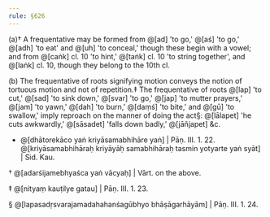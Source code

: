 ```yaml
---
rule: §626
---
```


(a)† A frequentative may be formed from @[ad] 'to go,' @[aś] 'to go,' @[adh] 'to eat' and @[uh] 'to conceal,' though these begin with a vowel; and from @[caṅk] cl. 10 'to hint,' @[taṅk] cl. 10 'to string together', and @[laṅk] cl. 10, though they belong to the 10th cl.

(b) The frequentative of roots signifying motion conveys the notion of tortuous motion and not of repetition.‡ The frequentative of roots @[lap] 'to cut,' @[sad] 'to sink down,' @[svar] 'to go,' @[jap] 'to mutter prayers,' @[jam] 'to yawn,' @[dah] 'to burn,' @[daṃś] 'to bite,' and @[gū] 'to swallow,' imply reproach on the manner of doing the act§: @[lālapet] 'he cuts awkwardly,' @[sāsadet] 'falls down badly,' @[jāñjapet] &c.

- @[dhātorekāco yaṅ kriyāsamabhihāre yaṅ] | Pāṇ. III. 1. 22. @[kriyāsamabhihāraḥ kriyāyāḥ samabhihāraḥ tasmin yotyarte yaṅ syāt] | Sid. Kau.

† @[adarśijamebhyaśca yaṅ vācyaḥ] | Vārt. on the above.

‡ @[nityaṃ kauṭilye gatau] | Pāṇ. III. 1. 23.

§ @[lapasadṛsvarajamadahahanśagūbhyo bhāṣāgarhāyām] | Pāṇ. III. 1. 24.